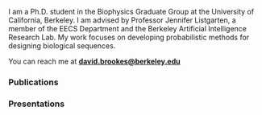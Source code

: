 
I am a Ph.D. student in the Biophysics Graduate Group at the University of California, Berkeley. I am advised by Professor Jennifer Listgarten, a member of the EECS Department and the Berkeley Artificial Intelligence Research Lab. My work focuses on developing probabilistic methods for designing biological sequences.

You can reach me at **david.brookes@berkeley.edu**

### Publications

### Presentations
